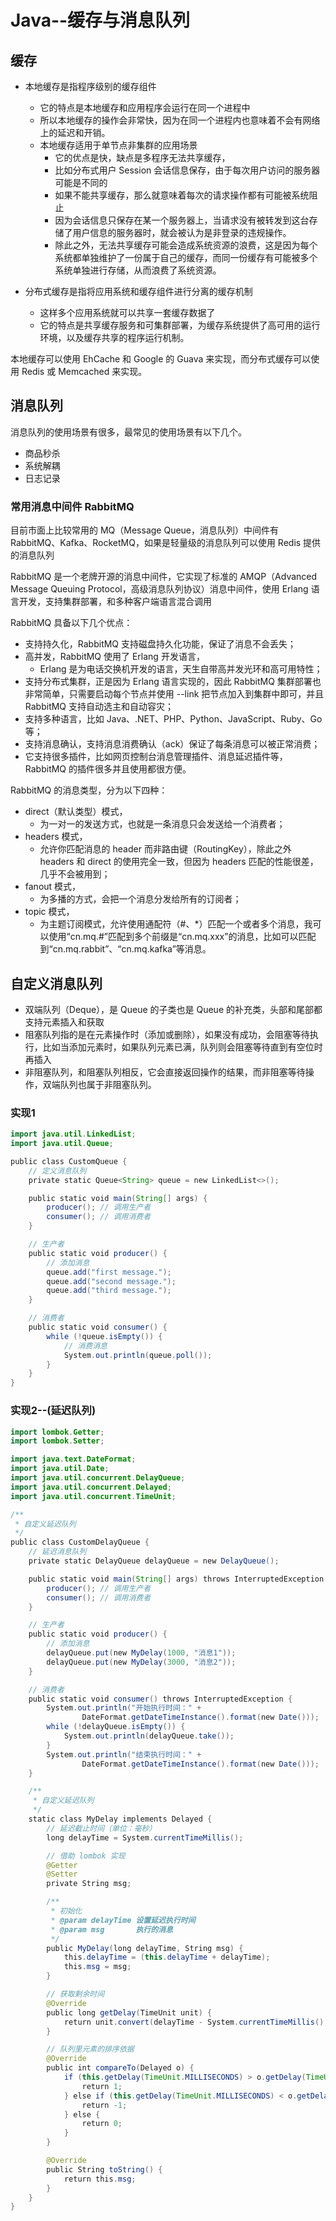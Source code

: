 # Java--缓存与消息队列

## 缓存

+ 本地缓存是指程序级别的缓存组件
  + 它的特点是本地缓存和应用程序会运行在同一个进程中
  + 所以本地缓存的操作会非常快，因为在同一个进程内也意味着不会有网络上的延迟和开销。
  + 本地缓存适用于单节点非集群的应用场景
    + 它的优点是快，缺点是多程序无法共享缓存，
    + 比如分布式用户 Session 会话信息保存，由于每次用户访问的服务器可能是不同的
    + 如果不能共享缓存，那么就意味着每次的请求操作都有可能被系统阻止
    + 因为会话信息只保存在某一个服务器上，当请求没有被转发到这台存储了用户信息的服务器时，就会被认为是非登录的违规操作。
    + 除此之外，无法共享缓存可能会造成系统资源的浪费，这是因为每个系统都单独维护了一份属于自己的缓存，而同一份缓存有可能被多个系统单独进行存储，从而浪费了系统资源。

+ 分布式缓存是指将应用系统和缓存组件进行分离的缓存机制
  + 这样多个应用系统就可以共享一套缓存数据了
  + 它的特点是共享缓存服务和可集群部署，为缓存系统提供了高可用的运行环境，以及缓存共享的程序运行机制。

本地缓存可以使用 EhCache 和 Google 的 Guava 来实现，而分布式缓存可以使用 Redis 或 Memcached 来实现。



## 消息队列

消息队列的使用场景有很多，最常见的使用场景有以下几个。

+ 商品秒杀
+ 系统解耦
+ 日志记录



### 常用消息中间件 RabbitMQ

目前市面上比较常用的 MQ（Message Queue，消息队列）中间件有 RabbitMQ、Kafka、RocketMQ，如果是轻量级的消息队列可以使用 Redis 提供的消息队列

RabbitMQ 是一个老牌开源的消息中间件，它实现了标准的 AMQP（Advanced Message Queuing Protocol，高级消息队列协议）消息中间件，使用 Erlang 语言开发，支持集群部署，和多种客户端语言混合调用



RabbitMQ 具备以下几个优点：

+ 支持持久化，RabbitMQ 支持磁盘持久化功能，保证了消息不会丢失；
+ 高并发，RabbitMQ 使用了 Erlang 开发语言，
  + Erlang 是为电话交换机开发的语言，天生自带高并发光环和高可用特性；
+ 支持分布式集群，正是因为 Erlang 语言实现的，因此 RabbitMQ 集群部署也非常简单，只需要启动每个节点并使用 --link 把节点加入到集群中即可，并且 RabbitMQ 支持自动选主和自动容灾；
+ 支持多种语言，比如 Java、.NET、PHP、Python、JavaScript、Ruby、Go 等；
+ 支持消息确认，支持消息消费确认（ack）保证了每条消息可以被正常消费；
+ 它支持很多插件，比如网页控制台消息管理插件、消息延迟插件等，RabbitMQ 的插件很多并且使用都很方便。



RabbitMQ 的消息类型，分为以下四种：

+ direct（默认类型）模式，
  + 为一对一的发送方式，也就是一条消息只会发送给一个消费者；
+ headers 模式，
  + 允许你匹配消息的 header 而非路由键（RoutingKey），除此之外 headers 和 direct 的使用完全一致，但因为 headers 匹配的性能很差，几乎不会被用到；
+ fanout 模式，
  + 为多播的方式，会把一个消息分发给所有的订阅者；
+ topic 模式，
  + 为主题订阅模式，允许使用通配符（#、*）匹配一个或者多个消息，我可以使用“cn.mq.#”匹配到多个前缀是“cn.mq.xxx”的消息，比如可以匹配到“cn.mq.rabbit”、“cn.mq.kafka”等消息。



## 自定义消息队列

+ 双端队列（Deque），是 Queue 的子类也是 Queue 的补充类，头部和尾部都支持元素插入和获取
+ 阻塞队列指的是在元素操作时（添加或删除），如果没有成功，会阻塞等待执行，比如当添加元素时，如果队列元素已满，队列则会阻塞等待直到有空位时再插入
+ 非阻塞队列，和阻塞队列相反，它会直接返回操作的结果，而非阻塞等待操作，双端队列也属于非阻塞队列。

### 实现1

```java
import java.util.LinkedList;
import java.util.Queue;

public class CustomQueue {
    // 定义消息队列
    private static Queue<String> queue = new LinkedList<>();

    public static void main(String[] args) {
        producer(); // 调用生产者
        consumer(); // 调用消费者
    }

    // 生产者
    public static void producer() {
        // 添加消息
        queue.add("first message.");
        queue.add("second message.");
        queue.add("third message.");
    }

    // 消费者
    public static void consumer() {
        while (!queue.isEmpty()) {
            // 消费消息
            System.out.println(queue.poll());
        }
    }
}
```



### 实现2--(延迟队列)

```java
import lombok.Getter;
import lombok.Setter;

import java.text.DateFormat;
import java.util.Date;
import java.util.concurrent.DelayQueue;
import java.util.concurrent.Delayed;
import java.util.concurrent.TimeUnit;

/**
 * 自定义延迟队列
 */
public class CustomDelayQueue {
    // 延迟消息队列
    private static DelayQueue delayQueue = new DelayQueue();

    public static void main(String[] args) throws InterruptedException {
        producer(); // 调用生产者
        consumer(); // 调用消费者
    }

    // 生产者
    public static void producer() {
        // 添加消息
        delayQueue.put(new MyDelay(1000, "消息1"));
        delayQueue.put(new MyDelay(3000, "消息2"));
    }

    // 消费者
    public static void consumer() throws InterruptedException {
        System.out.println("开始执行时间：" +
                DateFormat.getDateTimeInstance().format(new Date()));
        while (!delayQueue.isEmpty()) {
            System.out.println(delayQueue.take());
        }
        System.out.println("结束执行时间：" +
                DateFormat.getDateTimeInstance().format(new Date()));
    }

    /**
     * 自定义延迟队列
     */
    static class MyDelay implements Delayed {
        // 延迟截止时间（单位：毫秒）
        long delayTime = System.currentTimeMillis();

        // 借助 lombok 实现
        @Getter
        @Setter
        private String msg;

        /**
         * 初始化
         * @param delayTime 设置延迟执行时间
         * @param msg       执行的消息
         */
        public MyDelay(long delayTime, String msg) {
            this.delayTime = (this.delayTime + delayTime);
            this.msg = msg;
        }

        // 获取剩余时间
        @Override
        public long getDelay(TimeUnit unit) {
            return unit.convert(delayTime - System.currentTimeMillis(), TimeUnit.MILLISECONDS);
        }

        // 队列里元素的排序依据
        @Override
        public int compareTo(Delayed o) {
            if (this.getDelay(TimeUnit.MILLISECONDS) > o.getDelay(TimeUnit.MILLISECONDS)) {
                return 1;
            } else if (this.getDelay(TimeUnit.MILLISECONDS) < o.getDelay(TimeUnit.MILLISECONDS)) {
                return -1;
            } else {
                return 0;
            }
        }

        @Override
        public String toString() {
            return this.msg;
        }
    }
}
```

